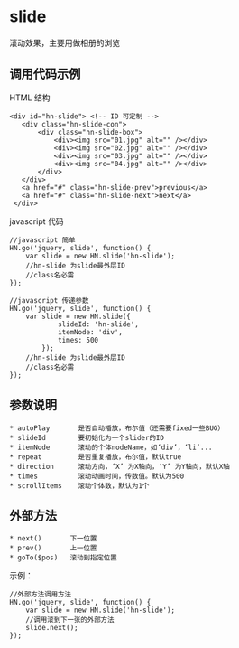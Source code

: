 # slide 
滚动效果，主要用做相册的浏览

## 调用代码示例

HTML 结构

    <div id="hn-slide"> <!-- ID 可定制 -->
       <div class="hn-slide-con">
           <div class="hn-slide-box">
               <div><img src="01.jpg" alt="" /></div>
               <div><img src="02.jpg" alt="" /></div>
               <div><img src="03.jpg" alt="" /></div>
               <div><img src="04.jpg" alt="" /></div>
           </div>
       </div>
       <a href="#" class="hn-slide-prev">previous</a>
       <a href="#" class="hn-slide-next">next</a>
     </div>

javascript 代码

    //javascript 简单 
    HN.go('jquery, slide', function() {
        var slide = new HN.slide('hn-slide');
        //hn-slide 为slide最外层ID
        //class名必需
    });
    
    //javascript 传递参数
    HN.go('jquery, slide', function() {
        var slide = new HN.slide({
                slideId: 'hn-slide',
                itemNode: 'div',
                times: 500
            });
        //hn-slide 为slide最外层ID
        //class名必需
    });

## 参数说明 

    * autoPlay       是否自动播放，布尔值（还需要fixed一些BUG）
    * slideId        要初始化为一个slider的ID
    * itemNode       滚动的个体nodeName，如‘div’，‘li’...
    * repeat         是否重复播放，布尔值，默认true
    * direction      滚动方向，‘X’ 为X轴向，‘Y’ 为Y轴向，默认X轴
    * times          滚动动画时间，传数值。默认为500
    * scrollItems    滚动个体数，默认为1个

## 外部方法

    * next()       下一位置
    * prev()       上一位置
    * goTo($pos)   滚动到指定位置

示例：

    //外部方法调用方法
    HN.go('jquery, slide', function() {
        var slide = new HN.slide('hn-slide');
        //调用滚到下一张的外部方法
        slide.next();
    });


